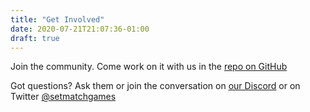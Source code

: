```yaml
---
title: "Get Involved"
date: 2020-07-21T21:07:36-01:00
draft: true
---
```


Join the community. Come work on it with us
in the [repo on GitHub](https://github.com/SetMatchGames/squad)

Got questions? Ask them or join the conversation on [our
Discord](https://discord.gg/4wq7nTN) or on Twitter
[@setmatchgames](https://twitter.com/setmatchgames)




